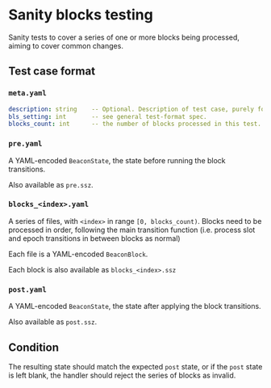 # Sanity blocks testing

Sanity tests to cover a series of one or more blocks being processed, aiming to cover common changes.

## Test case format

### `meta.yaml`

```yaml
description: string    -- Optional. Description of test case, purely for debugging purposes.
bls_setting: int       -- see general test-format spec.
blocks_count: int      -- the number of blocks processed in this test.
```


### `pre.yaml`

A YAML-encoded `BeaconState`, the state before running the block transitions.

Also available as `pre.ssz`.


### `blocks_<index>.yaml`

A series of files, with `<index>` in range `[0, blocks_count)`. Blocks need to be processed in order,
 following the main transition function (i.e. process slot and epoch transitions in between blocks as normal)

Each file is a YAML-encoded `BeaconBlock`.

Each block is also available as `blocks_<index>.ssz`

### `post.yaml`

A YAML-encoded `BeaconState`, the state after applying the block transitions.

Also available as `post.ssz`.


## Condition

The resulting state should match the expected `post` state, or if the `post` state is left blank,
 the handler should reject the series of blocks as invalid.
